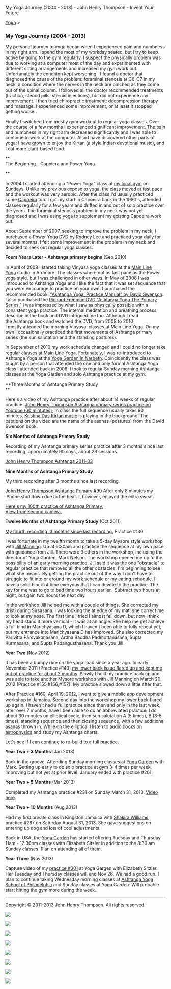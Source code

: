 My Yoga Journey (2004 - 2013) - John Henry Thompson - Invent Your Future   
    

[Yoga](../yoga.md)‎ > ‎

### My Yoga Journey (2004 - 2013)

My personal journey to yoga began when I experienced pain and numbness in my right arm. I spend the most of my workday seated, but I try to keep active by going to the gym regularly. I suspect the physically problem was due to working at a computer most of the day and experimented with different sitting arrangements and increased my gym work out. Unfortunately the condition kept worsening.  I found a doctor that diagnosed the cause of the problem: foraminal stenosis at C6-C7 in my neck, a condition where the nerves in the neck are pinched as they come out of the spinal column. I followed all the doctor recommended treatments (traction, steroid pills, steroid injections), but did not experience any improvement. I then tried chiropractic treatment: decompression therapy and massage. I experienced some improvement, or at least it stopped getting worse. 

  

Finally I switched from mostly gym workout to regular yoga classes. Over the course of a few months I experienced significant improvement. The pain and numbness in my right arm decreased significantly and I was able to continue to work at the computer. Also I have discovered other parts of yoga: I have grown to enjoy the Kirtan (a style Indian devotional music), and I eat more plant-based food.

**  
The Beginning - Capoiera and Power Yoga  
  
**

In 2004 I started attending a "Power Yoga" class at [my local gym](http://www.lafitness.com/Pages/clubClassSchedule.aspx?clubid=243) on Sundays. Unlike my previous expose to yoga, the class moved at fast pace and the workout was very aerobic. After the class I'd usually practiced some [Capoeira](http://www.youtube.com/watch?v=OIX9BcYMy7Y) too. I got my start in Capoeira back in the 1980's, attended classes regularly for a few years and drifted in and out of solo practice over the years. The foraminal stenosis problem in my neck was not yet diagnosed and I was using yoga to supplement my existing Capoeira work out.

  

About September of 2007, seeking to improve the problem in my neck, I purchased a Power Yoga DVD by Rodney Lee and practiced yoga daily for several months. I felt some improvement in the problem in my neck and decided to seek out regular yoga classes.

  
**Fours Years Later - Ashtanga primary begins** (Sep 2010)

  

In April of 2008 I started taking Vinyasa yoga classes at the [Main Line Yoga](http://www.dhyana-yoga.com/mainline.html) studio in Ardmore. The classes where not as fast pace as the Power yoga style, but I was challenged in other ways. In May of 2008 I was introduced to Ashtanga Yoga and I like the fact that it was set sequence that you were encourage to practice on your own. I purchased the recommended book: ["Ashtanga Yoga: Practice Manual" by David Swenson](http://www.amazon.com/Ashtanga-Yoga-Practice-Illustrated-Personal/dp/1891252089). I also purchased the [Richard Freeman DVD "Ashtanga Yoga The Primary Series."](http://www.amazon.com/Ashtanga-Yoga-Primary-Richard-Freeman/dp/B000NIVNKK) I was impressed by what I saw as physically possible with a consistent yoga practice. The internal meditation and breathing process describe in the book and DVD intrigued me too. Although I read the Ashtanga book and watched the DVD, from 2008 to 2010 I mostly attended the morning Vinyasa  classes at Main Line Yoga. On my own I occasionally practiced the first movements of Ashtanga primary series (the sun salutation and the standing postures). 

  

In September of 2010 my work schedule changed and I could no longer take regular classes at Main Line Yoga. Fortunately, I was re-introduced to Ashtanga Yoga at the [Yoga Garden in Narbeth](http://www.yogagardennarberth.com/). Coincidently the class was taught by a person that attended the one and only formal Ashtanga Yoga class I attended back in 2008. I took to regular Sunday morning Ashtanga classes at the Yoga Garden and solo Ashtanga practice at my gym. 

  

**Three Months of Ashtanga Primary Study  
**

  

Here's a video of my Ashtanga practice after about 14 weeks of regular practice: [John Henry Thompson Ashtanga primary series practice on Youtube (60 mintutes) ](http://www.youtube.com/watch?v=bIoiPerB8_Y&cc_load_policy=1) In class the full sequence usually takes 90 minutes. [Krishna Das Kirtan music](http://www.krishnadas.com/) is playing in the background. The captions on the video are the name of the asanas (postures) from the David Swenson book.  
  

**Six Months** **of Ashtanga Primary Study**

  

Recording of my Ashtanga primary series practice after 3 months since last recording, approximately 90 days, about 29 sessions.

[John Henry Thompson Ashtanga 2011-03](http://www.youtube.com/watch?v=L6M3EDv51Tk)

  

**Nine Months** **of Ashtanga Primary Study**

My third recording after 3 months since last recording.  

[John Henry Thompson Ashtanga Primary #99](http://www.youtube.com/watch?v=upCetKXWseE) After only 8 minutes my iPhone shut down due to the heat. I, however, enjoyed the extra sweat.  
  
[Here's my 100th practice of Ashtanga Primary.](http://www.youtube.com/watch?v=lVgjK5uJNPA)  
[View from second camera.](http://www.youtube.com/watch?v=plPbLxta760)  
  
**Twelve Months** **of Ashtanga Primary Study** (Oct 2011)  
  
[My fourth recording, 3 months since last recording.](http://www.youtube.com/watch?v=1JmGc0qyk78) Practice #130.  
  
I was fortunate in my twelfth month to take a 5-day Mysore style workshop with [Jill Manning](http://www.jillmanning.com/). Up at 6:30am and practice the sequence at my own pace with guidance from Jill. There were 9 others in the workshop, including the director of Yoga Garden, Mark Nelson. The workshop opened me up to the possibility of an early morning practice. Jill said it was the one "obstacle" to regular practice that removed all the other obstacles. I'm beginning to see what she means. By getting the practice out of the way I don't have to struggle to fit into or around my work schedule or my eating schedule. I have a solid block of time everyday that I can devote to the practice. The key for me was to go to bed time two hours earlier.  Subtract two hours at night, but gain two hours the next day.  
  
In the workshop Jill helped me with a couple of things. She corrected my dristi during Sirsasana. I was looking the at edge of my mat, she correct me to look at my nose. The first time I tried I almost fell down, but now I think my head stand it more vertical - it was at an angle. She help me get achieve a full bind in Marichyasana D, which I haven't been able to fully repeat yet, but my entrance into Marichyasana D has improved. She also corrected my Parivitta Parsvakonasana, Ardha Baddha Padmottanasana, Supta Kurmasana, and Supta Padangusthasana. Thank you Jill.  
  
**Year** **Two** (Nov 2012)  
  
It has been a bumpy ride on the yoga road since a year ago. In early November 2011 (Practice #143) [my lower back issue flared up and kept me out of practice for about 2 months](../z-blog-1/goodbyeandgivingthanks.md). Slowly I built my practice back up and was able to take another Mysore workshop with Jill Manning on March 20, 2012 (Practice #155,#156,#157). My practice slowed down a little after that.  
  
After Practice #160, April 19, 2012, I went to give a mobile app development workshop in Jamaica. Second day into the workshop my lower back flared up again. I haven't had a full practice since then and only in the last week, after over 7 months, have I been able to do an abbreviated practice. I do about 30 minutes on elliptical cycle, then sun salutation A (5 times), B (3-5 times), standing sequence and then closing sequence, with a few additional asanas thrown in. While on the elliptical I listen to [audio books on astrophysics](../z-blog-1/deathbyblackholeandothercosmicquandaries.md) and study my Ashtanga charts.  
  
Let's see if I can continue to re-build to a full practice.  
  
****Year** **Two** \+ 3 Months** (Jan 2013)  
  
Back in the groove. Attending Sunday morning classes at [Yoga Garden](http://yogagardennarberth.com) with Mark. Getting up early to do solo practice at gym 3-4 times per week. Improving but not yet at prior level. January ended with practice #201.  
  
**Year Two + 5 Months** (Mar 2013)  
  
Completed my Ashtanga practice #231 on Sunday March 31, 2013. [Video here](http://www.youtube.com/watch?v=zjJI_3KuGR0).  
  
**Year Two + 10 Months** (Aug 2013)  
  

Had my first private class in Kingston Jamaica with [Shakira Williams](http://about.me/ashtangajamaica), practice #267 on Saturday August 31, 2013. She gave suggestions on entering up dog and lots of cool adjustments.  
  
Back in USA, the [Yoga Garden](http://yogagardennarberth.com) has started offering Tuesday and Thursday 11am - 12:30pm classes with Elizabeth Sitzler in addition to the 8:30 am Sunday classes. Plan on attending all of them.  
  

**Year Three** (Nov 2013)  
  

Capture video of my [practice #301](http://www.youtube.com/watch?v=4SZ3CslIb-s&feature=youtu.behttp://www.youtube.com/watch?v=4SZ3CslIb-s&feature=youtu.be) at Yoga Gargen with Elizabeth Sitzler. Her Tuesday and Thursday classes will end Nov 26. We had a good run. I plan to continue taking Wednesday morning classes at [Ashtanga Yoga School of Philadelphia](http://aysphiladelphia.com) and Sunday classes at Yoga Garden. Will probable start hitting the gym more during the week.  
  

* * *

Copyright © 2011-2013 John Henry Thompson. All rights reserved.

  

  

[![](../_/rsrc/1329795151888/yoga/yoga-journey/jht-mid-shot_height=318&width=320.png)](../home.md)

  

[![](../_/rsrc/1329795151888/yoga/yoga-journey/gym-setting.png)](http://www.youtube.com/watch?v=bIoiPerB8_Y&cc_load_policy=1#t=54m58s)

[![](../_/rsrc/1329795151887/yoga/yoga-journey/ash-3mo.png)](http://www.youtube.com/watch?v=L6M3EDv51Tk#t=41m32s)

[![](../_/rsrc/1329795151887/yoga/yoga-journey/ash-6mo-head-cu.png)](http://www.youtube.com/watch?v=lVgjK5uJNPA#t=59m48s)

[![](../_/rsrc/1329795151887/yoga/yoga-journey/ash-6mo-head-long.png)](http://www.youtube.com/watch?v=plPbLxta760#t=59m33s)  

[![](../_/rsrc/1329795151888/yoga/yoga-journey/ash-6mo-lotus-elevated.png)](http://www.youtube.com/watch?v=plPbLxta760#t=1h04m51s)  
  

[![](../_/rsrc/1364842320894/yoga/yoga-journey/garb-2013-03_height=320&width=216.png)](http://www.youtube.com/watch?v=zjJI_3KuGR0&cc_load_policy=1#t=39m30s)

  

  

[![](../_/rsrc/1364842080041/yoga/yoga-journey/full-lotus-lift-2013-03_height=320&width=240.png)](http://www.youtube.com/watch?v=zjJI_3KuGR0&cc_load_policy=1#t=57m54s)

  

